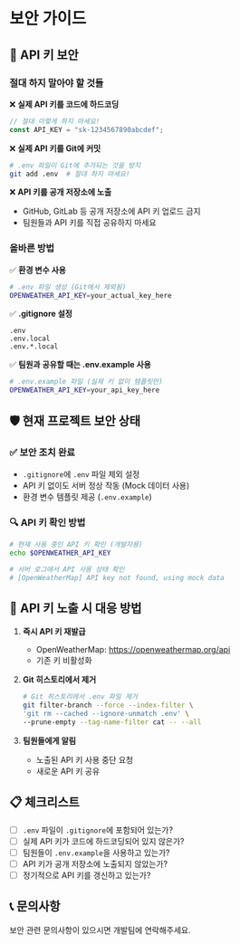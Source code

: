 # 보안 가이드

## 🔐 API 키 보안

### 절대 하지 말아야 할 것들

❌ **실제 API 키를 코드에 하드코딩**
```javascript
// 절대 이렇게 하지 마세요!
const API_KEY = "sk-1234567890abcdef";
```

❌ **실제 API 키를 Git에 커밋**
```bash
# .env 파일이 Git에 추가되는 것을 방지
git add .env  # 절대 하지 마세요!
```

❌ **API 키를 공개 저장소에 노출**
- GitHub, GitLab 등 공개 저장소에 API 키 업로드 금지
- 팀원들과 API 키를 직접 공유하지 마세요

### 올바른 방법

✅ **환경 변수 사용**
```bash
# .env 파일 생성 (Git에서 제외됨)
OPENWEATHER_API_KEY=your_actual_key_here
```

✅ **.gitignore 설정**
```
.env
.env.local
.env.*.local
```

✅ **팀원과 공유할 때는 .env.example 사용**
```bash
# .env.example 파일 (실제 키 없이 템플릿만)
OPENWEATHER_API_KEY=your_api_key_here
```

## 🛡️ 현재 프로젝트 보안 상태

### ✅ 보안 조치 완료
- `.gitignore`에 `.env` 파일 제외 설정
- API 키 없이도 서버 정상 작동 (Mock 데이터 사용)
- 환경 변수 템플릿 제공 (`.env.example`)

### 🔍 API 키 확인 방법
```bash
# 현재 사용 중인 API 키 확인 (개발자용)
echo $OPENWEATHER_API_KEY

# 서버 로그에서 API 사용 상태 확인
# [OpenWeatherMap] API key not found, using mock data
```

## 🚨 API 키 노출 시 대응 방법

1. **즉시 API 키 재발급**
   - OpenWeatherMap: https://openweathermap.org/api
   - 기존 키 비활성화

2. **Git 히스토리에서 제거**
   ```bash
   # Git 히스토리에서 .env 파일 제거
   git filter-branch --force --index-filter \
   'git rm --cached --ignore-unmatch .env' \
   --prune-empty --tag-name-filter cat -- --all
   ```

3. **팀원들에게 알림**
   - 노출된 API 키 사용 중단 요청
   - 새로운 API 키 공유

## 📋 체크리스트

- [ ] `.env` 파일이 `.gitignore`에 포함되어 있는가?
- [ ] 실제 API 키가 코드에 하드코딩되어 있지 않은가?
- [ ] 팀원들이 `.env.example`을 사용하고 있는가?
- [ ] API 키가 공개 저장소에 노출되지 않았는가?
- [ ] 정기적으로 API 키를 갱신하고 있는가?

## 📞 문의사항

보안 관련 문의사항이 있으시면 개발팀에 연락해주세요.
